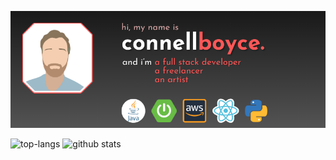 ![Connell Boyce: Full Stack Developer, Freelancer, Artist](https://github.com/connellboyce/connellboyce/blob/main/profileHeader.png)

![top-langs](https://github-readme-stats.vercel.app/api/top-langs?username=connellboyce&show_icons=true&theme=radical&layout=donut)
![github stats](https://github-readme-stats.vercel.app/api?username=connellboyce&show_icons=true&theme=radical&hide_rank=true&line_height=28&include_all_commits=true&custom_title=My%25Stats)
